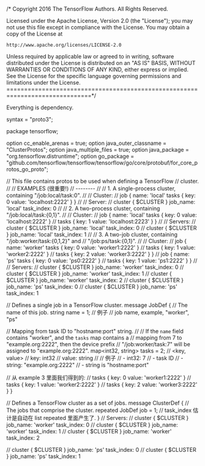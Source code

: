 /* Copyright 2016 The TensorFlow Authors. All Rights Reserved.

Licensed under the Apache License, Version 2.0 (the "License");
you may not use this file except in compliance with the License.
You may obtain a copy of the License at

    http://www.apache.org/licenses/LICENSE-2.0

Unless required by applicable law or agreed to in writing, software
distributed under the License is distributed on an "AS IS" BASIS,
WITHOUT WARRANTIES OR CONDITIONS OF ANY KIND, either express or implied.
See the License for the specific language governing permissions and
limitations under the License.
==============================================================================*/

Everything is dependency.



syntax = "proto3";

package tensorflow;

option cc_enable_arenas = true;
option java_outer_classname = "ClusterProtos";
option java_multiple_files = true;
option java_package = "org.tensorflow.distruntime";
option go_package = "github.com/tensorflow/tensorflow/tensorflow/go/core/protobuf/for_core_protos_go_proto";

// This file contains protos to be used when defining a TensorFlow
// cluster.
//
// EXAMPLES (很重要!)
// --------
//
// 1. A single-process cluster, containing "/job:local/task:0".
//
//    Cluster:
//      job { name: 'local' tasks { key: 0 value: 'localhost:2222' } }
//
//    Server:
//      cluster { $CLUSTER } job_name: 'local' task_index: 0
//
// 2. A two-process cluster, containing "/job:local/task:{0,1}".
//
//    Cluster:
//      job { name: 'local' tasks { key: 0 value: 'localhost:2222' }
//                          tasks { key: 1 value: 'localhost:2223' } }
//
//    Servers:
//      cluster { $CLUSTER } job_name: 'local' task_index: 0
//      cluster { $CLUSTER } job_name: 'local' task_index: 1
//
// 3. A two-job cluster, containing "/job:worker/task:{0,1,2}" and
//    "/job:ps/task:{0,1}".
//
//    Cluster:
//      job { name: 'worker' tasks { key: 0 value: 'worker1:2222' }
//                           tasks { key: 1 value: 'worker2:2222' }
//                           tasks { key: 2 value: 'worker3:2222' } }
//      job { name: 'ps'     tasks { key: 0 value: 'ps0:2222' }
//                           tasks { key: 1 value: 'ps1:2222' } }
//
//    Servers:
//      cluster { $CLUSTER } job_name: 'worker' task_index: 0
//      cluster { $CLUSTER } job_name: 'worker' task_index: 1
//      cluster { $CLUSTER } job_name: 'worker' task_index: 2
//      cluster { $CLUSTER } job_name: 'ps'     task_index: 0
//      cluster { $CLUSTER } job_name: 'ps'     task_index: 1

// Defines a single job in a TensorFlow cluster.
message JobDef {
  // The name of this job.
  string name = 1;
  // 例子
  // job name, example, "worker", "ps"

  // Mapping from task ID to "hostname:port" string.
  //
  // If the `name` field contains "worker", and the `tasks` map contains a
  // mapping from 7 to "example.org:2222", then the device prefix
  // "/job:worker/task:7" will be assigned to "example.org:2222".
  map<int32, string> tasks = 2;
  // <key, value>
  // key: int32
  // value: string
  // 
  // 例子
  // - int32: 7
  //   - task ID
  // - string: "example.org:2222"
  //   - string is "hostname:port"

  // 从 example 3 里面我们得到的: 
  // tasks { key: 0 value: 'worker1:2222' }
  // tasks { key: 1 value: 'worker2:2222' }
  // tasks { key: 2 value: 'worker3:2222' }
}

// Defines a TensorFlow cluster as a set of jobs.
message ClusterDef {
  // The jobs that comprise the cluster.
  repeated JobDef job = 1;
  // task_index 估计是自动在 list repeated 里面产生了.
}
//    Servers:
//      cluster { $CLUSTER } job_name: 'worker' task_index: 0
//      cluster { $CLUSTER } job_name: 'worker' task_index: 1
//      cluster { $CLUSTER } job_name: 'worker' task_index: 2

//      cluster { $CLUSTER } job_name: 'ps'     task_index: 0
//      cluster { $CLUSTER } job_name: 'ps'     task_index: 1
